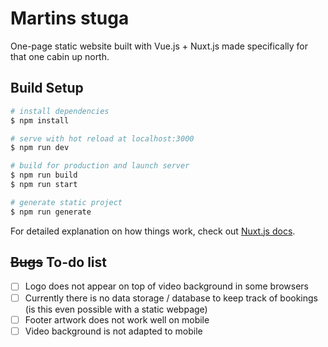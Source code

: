 # Martins stuga
One-page static website built with Vue.js + Nuxt.js made specifically for that one cabin up north. 

## Build Setup

```bash
# install dependencies
$ npm install

# serve with hot reload at localhost:3000
$ npm run dev

# build for production and launch server
$ npm run build
$ npm run start

# generate static project
$ npm run generate
```

For detailed explanation on how things work, check out [Nuxt.js docs](https://nuxtjs.org).

## <del>Bugs</del> To-do list

- [ ] Logo does not appear on top of video background in some browsers
- [ ] Currently there is no data storage / database to keep track of bookings (is this even possible with a static webpage)
- [ ] Footer artwork does not work well on mobile
- [ ] Video background is not adapted to mobile
